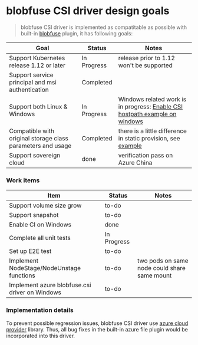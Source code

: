 # blobfuse CSI driver design goals
 > blobfuse CSI driver is implemented as compatitable as possible with built-in [blobfuse](https://kubernetes.io/docs/concepts/storage/volumes/#blobfuse) plugin, it has following goals:

Goal | Status | Notes
--- | --- | --- |
Support Kubernetes release 1.12 or later | In Progress | release prior to 1.12 won't be supported |
Support service principal and msi authentication | Completed |  |
Support both Linux & Windows | In Progress | Windows related work is in progress: [Enable CSI hostpath example on windows](https://github.com/kubernetes-csi/drivers/issues/79) |
Compatible with original storage class parameters and usage| Completed | there is a little difference in static provision, see [example](../deploy/example/pv-blobfuse-csi.yaml) |
Support sovereign cloud| done | verification pass on Azure China |

### Work items
Item | Status | Notes
--- | --- | --- |
Support volume size grow | to-do |  |
Support snapshot | to-do |  |
Enable CI on Windows | done |  |
Complete all unit tests | In Progress |  |
Set up E2E test | to-do |  |
Implement NodeStage/NodeUnstage functions | to-do | two pods on same node could share same mount |
Implement azure blobfuse.csi driver on Windows | to-do |  |

### Implementation details
To prevent possible regression issues, blobfuse CSI driver use [azure cloud provider](https://github.com/kubernetes/kubernetes/tree/v1.13.0/pkg/cloudprovider/providers/azure) library. Thus, all bug fixes in the built-in azure file plugin would be incorporated into this driver.
